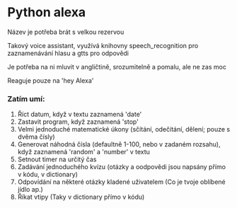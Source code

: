 # Python alexa

Název je potřeba brát s velkou rezervou

Takový voice assistant, využívá knihovny speech_recognition pro zaznamenávání hlasu a gtts pro odpovědi

Je potřeba na ni mluvit v angličtině, srozumitelně a pomalu, ale ne zas moc

Reaguje pouze na 'hey Alexa'

### Zatím umí:

1. Říct datum, když v textu zaznamená 'date'
2. Zastavit program, když zaznamená 'stop'
3. Velmi jednoduché matematické úkony (sčítání, odečítání, dělení; pouze s dvěma čísly)
4. Generovat náhodná čísla (defaultně 1-100, nebo v zadaném rozsahu), když zaznamená 'random' a 'number' v textu
5. Setnout timer na určitý čas
6. Zadávání jednoduchého kvízu (otázky a oodpovědi jsou napsány přímo v kódu, v dictionary)
7. Odpovídání na některé otázky kladené uživatelem (Co je tvoje oblíbené jídlo ap.)
8. Říkat vtipy (Taky v dictionary přímo v kódu)